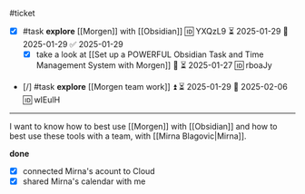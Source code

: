 #ticket

- [x] #task **explore** [[Morgen]] with [[Obsidian]] 🆔 YXQzL9 ⏳ 2025-01-29 📅 2025-01-29 ✅ 2025-01-29
	- [x] take a look at [[Set up a POWERFUL Obsidian Task and Time Management System with Morgen]] 🔼 ⏳ 2025-01-27 🆔 rboaJy
- [/] #task **explore** [[Morgen team work]] ⏫ ⏳ 2025-01-29 📅 2025-02-06 🆔 wIEulH

---

I want to know how to best use [[Morgen]] with [[Obsidian]] and how to best use these tools with a team, with [[Mirna Blagovic|Mirna]].

**done**
- [x] connected Mirna's acount to Cloud
- [x] shared Mirna's calendar with me
